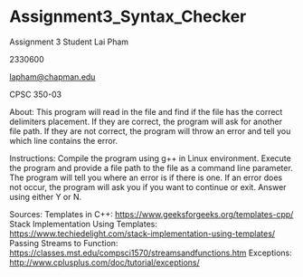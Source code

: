 # Assignment3_Syntax_Checker

Assignment 3
Student
Lai Pham

2330600

lapham@chapman.edu

CPSC 350-03

About:
This program will read in the file and find if the file has the correct delimiters placement. If they are correct, the program will ask for another file path. If they are not correct, the program will throw an error and tell you which line contains the error.

Instructions:
Compile the program using g++ in Linux environment.
Execute the program and provide a file path to the file as a command line parameter. The program will tell you where an error is if there is one. If an error does not occur, the program will ask you if you want to continue or exit.
Answer using either Y or N.

Sources:
Templates in C++: https://www.geeksforgeeks.org/templates-cpp/
Stack Implementation Using Templates: https://www.techiedelight.com/stack-implementation-using-templates/
Passing Streams to Function: https://classes.mst.edu/compsci1570/streamsandfunctions.htm
Exceptions: http://www.cplusplus.com/doc/tutorial/exceptions/
